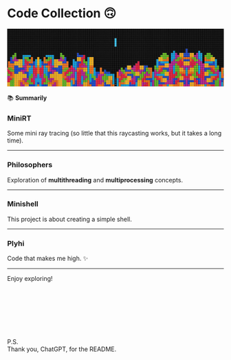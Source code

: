 # **Code Collection** 🙃

![Beautiful header image][HeaderImg]

[HeaderImg]: ~for_readme/header.jpg

📚 **Summarily**

### **MiniRT**
Some mini ray tracing (so little that this raycasting works, but it takes a long time).

---

### **Philosophers**
Exploration of **multithreading** and **multiprocessing** concepts.

---

### **Minishell**
This project is about creating a simple shell.

---

### **Plyhi**
Code that makes me high. ✨

---

Enjoy exploring!

<br>
<br>
<br>
<br>
<br>
<br>

P.S.  
Thank you, ChatGPT, for the README.
